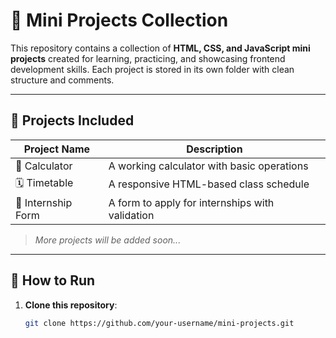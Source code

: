 # 🌟 Mini Projects Collection

This repository contains a collection of **HTML, CSS, and JavaScript mini projects** created for learning, practicing, and showcasing frontend development skills. Each project is stored in its own folder with clean structure and comments.

---

## 📁 Projects Included

| Project Name         | Description                                      |
|----------------------|--------------------------------------------------|
| 🧮 Calculator         | A working calculator with basic operations       |
| 🗓️ Timetable         | A responsive HTML-based class schedule           |
| 📝 Internship Form   | A form to apply for internships with validation  |
> *More projects will be added soon...*

---

## 🚀 How to Run

1. **Clone this repository**:
   ```bash
   git clone https://github.com/your-username/mini-projects.git
